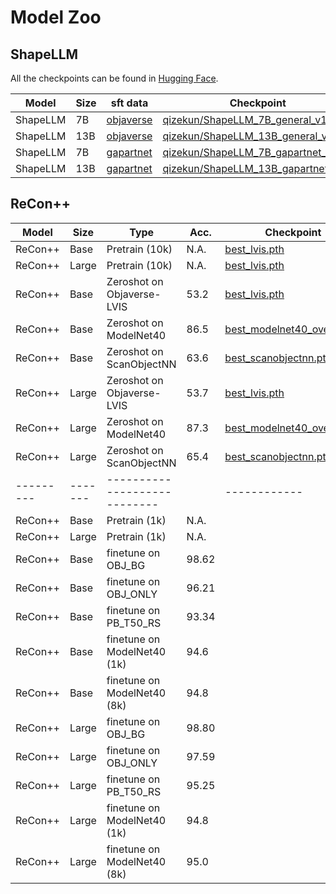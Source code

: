 # Model Zoo
## ShapeLLM
All the checkpoints can be found in [Hugging Face](https://huggingface.co/collections/qizekun/shapellm-65e978379c1260a85abe8aee).

| Model    | Size | sft data                                                                                              | Checkpoint                                                                                        |
|----------|------|-------------------------------------------------------------------------------------------------------|---------------------------------------------------------------------------------------------------|
| ShapeLLM | 7B   | [objaverse](https://huggingface.co/datasets/qizekun/ShapeLLM/blob/main/cap3d_objaverse_sft_45k.json)  | [qizekun/ShapeLLM_7B_general_v1.0](https://huggingface.co/qizekun/ShapeLLM_7B_general_v1.0)       |
| ShapeLLM | 13B  | [objaverse](https://huggingface.co/datasets/qizekun/ShapeLLM/blob/main/cap3d_objaverse_sft_45k.json)  | [qizekun/ShapeLLM_13B_general_v1.0](https://huggingface.co/qizekun/ShapeLLM_13B_general_v1.0)     |
| ShapeLLM | 7B   | [gapartnet](https://huggingface.co/datasets/qizekun/ShapeLLM/blob/main/gapartnet_sft_27k_openai.json) | [qizekun/ShapeLLM_7B_gapartnet_v1.0](https://huggingface.co/qizekun/ShapeLLM_7B_gapartnet_v1.0)   |
| ShapeLLM | 13B  | [gapartnet](https://huggingface.co/datasets/qizekun/ShapeLLM/blob/main/gapartnet_sft_27k_openai.json) | [qizekun/ShapeLLM_13B_gapartnet_v1.0](https://huggingface.co/qizekun/ShapeLLM_13B_gapartnet_v1.0) |


## ReCon++

| Model     | Size    | Type                         | Acc.  | Checkpoint                                                                                     |
|-----------|---------|------------------------------|-------|------------------------------------------------------------------------------------------------|
| ReCon++   | Base    | Pretrain (10k)               | N.A.  | [best_lvis.pth]()                                                                              |
| ReCon++   | Large   | Pretrain (10k)               | N.A.  | [best_lvis.pth](https://huggingface.co/qizekun/ReConV2/blob/main/zeroshot/large/best_lvis.pth) |
| ReCon++   | Base    | Zeroshot on Objaverse-LVIS   | 53.2  | [best_lvis.pth]()                                                                              |
| ReCon++   | Base    | Zeroshot on ModelNet40       | 86.5  | [best_modelnet40_overall.pth]()                                                                |
| ReCon++   | Base    | Zeroshot on ScanObjectNN     | 63.6  | [best_scanobjectnn.pth]()                                                                      |
| ReCon++   | Large   | Zeroshot on Objaverse-LVIS   | 53.7  | [best_lvis.pth](https://huggingface.co/qizekun/ReConV2/blob/main/zeroshot/large/best_lvis.pth) |
| ReCon++   | Large   | Zeroshot on ModelNet40       | 87.3  | [best_modelnet40_overall.pth]()                                                                |
| ReCon++   | Large   | Zeroshot on ScanObjectNN     | 65.4  | [best_scanobjectnn.pth]()                                                                      |
| --------- | ------- | ---------------------------- |       | ------------                                                                                   |
| ReCon++   | Base    | Pretrain (1k)                | N.A.  |                                                                                                |
| ReCon++   | Large   | Pretrain (1k)                | N.A.  |                                                                                                |
| ReCon++   | Base    | finetune on OBJ_BG           | 98.62 |                                                                                                |
| ReCon++   | Base    | finetune on OBJ_ONLY         | 96.21 |                                                                                                |
| ReCon++   | Base    | finetune on PB_T50_RS        | 93.34 |                                                                                                |
| ReCon++   | Base    | finetune on ModelNet40 (1k)  | 94.6  |                                                                                                |
| ReCon++   | Base    | finetune on ModelNet40 (8k)  | 94.8  |                                                                                                |
| ReCon++   | Large   | finetune on OBJ_BG           | 98.80 |                                                                                                |
| ReCon++   | Large   | finetune on OBJ_ONLY         | 97.59 |                                                                                                |
| ReCon++   | Large   | finetune on PB_T50_RS        | 95.25 |                                                                                                |
| ReCon++   | Large   | finetune on ModelNet40 (1k)  | 94.8  |                                                                                                |
| ReCon++   | Large   | finetune on ModelNet40 (8k)  | 95.0  |                                                                                                |
